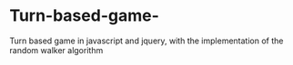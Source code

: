 # Turn-based-game-
Turn based game in javascript and jquery, with the implementation of the random walker algorithm
